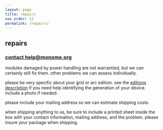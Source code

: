 ```yaml
---
layout: page
title: repairs
nav_order: 12
permalink: /repairs/
---
```


## repairs

### [contact help@monome.org](mailto:help@monome.org)

modules damaged by power handling are not warrantied, but we can certainly still fix them. other problems we can assess individually.

please be very specific about your grid or arc edition. see the [editions description](/docs/editions) if you need help identifying the generation of your device. include a photo if needed.

please include your mailing address so we can estimate shipping costs.

when shipping anything to us, be sure to include a printed sheet inside the box with your contact information, mailing address, and the problem. please insure your package when shipping.
